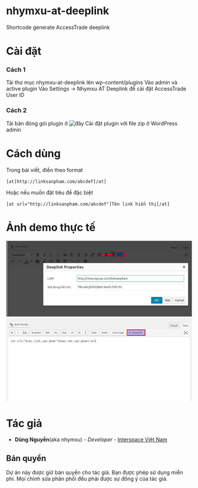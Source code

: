 # nhymxu-at-deeplink
Shortcode generate AccessTrade deeplink

# Cài đặt

### Cách 1
Tải thư mục nhymxu-at-deeplink lên wp-content/plugins
Vào admin và active plugin
Vào Settings -> Nhymxu AT Deeplink để cài đặt AccessTrade User ID

### Cách 2
Tải bản đóng gói plugin ở ![đây](https://github.com/nhymxu/nhymxu-at-deeplink/releases)
Cài đặt plugin với file zip ở WordPress admin

# Cách dùng
Trong bài viết, điền theo format 
```
[at]http://linksanpham.com/abcdef[/at]
```
Hoặc nếu muốn đặt tiêu đề đặc biệt
```
[at url="http://linksanpham.com/abcdef"]Tên link hiển thị[/at]
```

# Ảnh demo thực tế

![Visual Editor](demo_visual_editor.jpg)
![Text Editor](demo_text_editor.jpg)

# Tác giả

* **Dũng Nguyễn**(aka nhymxu) - *Developer* - [Interspace Việt Nam](https://dungnt.net)

## Bản quyền

Dự án này được giữ bản quyền cho tác giả. Bạn được phép sử dụng miễn phí.
Mọi chỉnh sửa phân phối đều phải được sự đồng ý của tác giả.